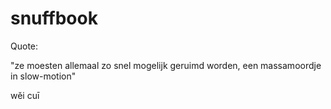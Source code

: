 # snuffbook

Quote:

"ze moesten allemaal zo snel mogelijk geruimd worden,
 een massamoordje in slow-motion"

wěi cuī
